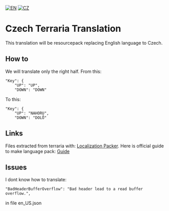 [![EN](https://user-images.githubusercontent.com/63237821/79049526-7d3c6b80-7c24-11ea-8fa7-c25f78decb21.png)](https://github.com/miraficus/CzechTerrariaTranslation) 
[![CZ](https://user-images.githubusercontent.com/63237821/79049510-6138ca00-7c24-11ea-81e2-6fe75542a453.png)](https://github.com/miraficus/CzechTerrariaTranslation/blob/master/CZREADME.md)

# Czech Terraria Translation
This translation will be resourcepack replacing English language to Czech.

## How to

We will translate only the right half.
From this:
```  
"Key": {
	"UP": "UP",
	"DOWN": "DOWN"
```
To this:
```  
"Key": {
	"UP": "NAHORU",
	"DOWN": "DOLŮ"
```

## Links
Files extracted from terraria with: [Localization Packer](https://forums.terraria.org/index.php?threads/localization-packer-unpack-and-repack-terraria-translation-files.61972/).
Here is official guide to make language pack: [Guide](https://forums.terraria.org/index.php?threads/the-ultimate-guide-to-content-creation-and-use-for-the-terraria-workshop.100652/#languagepack)

## Issues

I dont know how to translate:

```
"BadHeaderBufferOverflow": "Bad header lead to a read buffer overflow.",
```
in file en_US.json